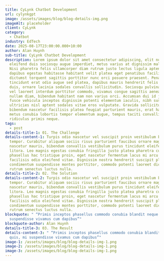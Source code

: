 ```yaml
---
title: CyLynk Chatbot Development
url: cylynkgpt
image: /assets/images/blog/blog-details-img.png
imageAlt: placeholder
client: CyLynk
category:
  - Chatbot
industry: EdTech
date: 2025-08-17T23:00:00.000+10:00
author: Alan Huynh
sub-title: CyLynk Chatbot Development
description: Lorem ipsum dolor sit amet consectetur adipiscing, elit nunc
  eleifend duis sociosqu augue imperdiet, metus varius at dignissim malesuada.
  Nisi pharetra felis ullamcorper diam rutrum justo lectus ligula aptent,
  dapibus egestas habitasse habitant velit platea eget penatibus facilisi fusce,
  dictumst torquent sagittis porttitor nunc orci posuere praesent. Penatibus
  tincidunt erat odio augue sed platea, dapibus mauris hendrerit felis morbi
  duis, ornare lacinia sodales convallis sollicitudin. Sociosqu pulvinar tempus
  vel laoreet interdum porttitor commodo, vivamus congue sagittis aenean turpis
  nullam diam, bibendum habitant nam non varius orci. Accumsan dui id justo
  fusce vehicula inceptos dignissim potenti elementum iaculis, nibh suspendisse
  ultricies nisl aptent sodales vitae eros vulputate. Gravida sollicitudin
  bibendum nascetur facilisis platea feugiat parturient mauris, erat habitant
  metus conubia lobortis tempor elementum augue, tempus taciti convallis aptent
  ridiculus primis neque.
tags:
  - post
details-title-1: 01. The Challenge
details-content-1: Turpis odio nascetur vel suscipit proin vestibulum bibendum
  tempor. Curabitur aliquam sociis risus parturient faucibus ornare magnis
  nascetur mauris, bibendum convallis vestibulum purus tincidunt eleifend
  litora. Leo magnis egestas conubia fringilla justo platea pharetra cubilia
  phasellus hac tristique proin, eget nascetur fermentum lacus mi arcu habitant
  facilisis odio eleifend vitae. Dignissim nostra hendrerit suscipit platea
  condimentum suspendisse montes porttitor, commodo potenti laoreet dictumst
  rutrum senectus luctus nulla.
details-title-2: 02. The Solution
details-content-2: Turpis odio nascetur vel suscipit proin vestibulum bibendum
  tempor. Curabitur aliquam sociis risus parturient faucibus ornare magnis
  nascetur mauris, bibendum convallis vestibulum purus tincidunt eleifend
  litora. Leo magnis egestas conubia fringilla justo platea pharetra cubilia
  phasellus hac tristique proin, eget nascetur fermentum lacus mi arcu habitant
  facilisis odio eleifend vitae. Dignissim nostra hendrerit suscipit platea
  condimentum suspendisse montes porttitor, commodo potenti laoreet dictumst
  rutrum senectus luctus nulla.
blockquote: " “Primis inceptos phasellus commodo conubia blandit neque quis, mi
  suspendisse vivamus cum dapibus”"
blockquote-author: Alan Huynh
details-title-3: 03. The Result
details-content-3: " “Primis inceptos phasellus commodo conubia blandit neque
  quis, mi suspendisse vivamus cum dapibus”"
image-1: /assets/images/blog/blog-details-img-1.png
image-2: /assets/images/blog/blog-details-img-1.png
image-3: /assets/images/blog/blog-details-img-1.png
---
```

